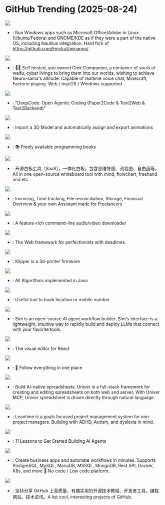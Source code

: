 # GitHub Trending (2025-08-24)

![](https://img.shields.io/badge/Shell-New%20584-green?style=flat-square&logo=appveyor)
- [](https://github.comundefined): Run Windows apps such as Microsoft Office/Adobe in Linux (Ubuntu/Fedora) and GNOME/KDE as if they were a part of the native OS, including Nautilus integration. Hard fork of https://github.com/Fmstrat/winapps/

![](https://img.shields.io/badge/Vue-New%201-green?style=flat-square&logo=appveyor)
- [](https://github.comundefined): 💖🧸 Self hosted, you owned Grok Companion, a container of souls of waifu, cyber livings to bring them into our worlds, wishing to achieve Neuro-sama's altitude. Capable of realtime voice chat, Minecraft, Factorio playing. Web / macOS / Windows supported.

![](https://img.shields.io/badge/Python-New%20427-green?style=flat-square&logo=appveyor)
- [](https://github.comundefined): "DeepCode: Open Agentic Coding (Paper2Code & Text2Web & Text2Backend)"

![](https://img.shields.io/badge/TypeScript-New%20182-green?style=flat-square&logo=appveyor)
- [](https://github.comundefined): Import a 3D Model and automatically assign and export animations

![](https://img.shields.io/badge/Python-New%20151-green?style=flat-square&logo=appveyor)
- [](https://github.comundefined): 📚 Freely available programming books

![](https://img.shields.io/badge/TypeScript-New%201-green?style=flat-square&logo=appveyor)
- [](https://github.comundefined): 开源白板工具（SaaS），一体化白板，包含思维导图、流程图、自由画等。All in one open-source whiteboard tool with mind, flowchart, freehand and etc.

![](https://img.shields.io/badge/TypeScript-New%20229-green?style=flat-square&logo=appveyor)
- [](https://github.comundefined): Invoicing, Time tracking, File reconciliation, Storage, Financial Overview & your own Assistant made for Freelancers

![](https://img.shields.io/badge/Python-New%20124-green?style=flat-square&logo=appveyor)
- [](https://github.comundefined): A feature-rich command-line audio/video downloader

![](https://img.shields.io/badge/Python-New%2013-green?style=flat-square&logo=appveyor)
- [](https://github.comundefined): The Web framework for perfectionists with deadlines.

![](https://img.shields.io/badge/C-New%206-green?style=flat-square&logo=appveyor)
- [](https://github.comundefined): Klipper is a 3d-printer firmware

![](https://img.shields.io/badge/Java-New%2039-green?style=flat-square&logo=appveyor)
- [](https://github.comundefined): All Algorithms implemented in Java

![](https://img.shields.io/badge/Python-New%20451-green?style=flat-square&logo=appveyor)
- [](https://github.comundefined): Useful tool to track location or mobile number

![](https://img.shields.io/badge/TypeScript-New%20306-green?style=flat-square&logo=appveyor)
- [](https://github.comundefined): Sim is an open-source AI agent workflow builder. Sim's interface is a lightweight, intuitive way to rapidly build and deploy LLMs that connect with your favorite tools.

![](https://img.shields.io/badge/TypeScript-New%20328-green?style=flat-square&logo=appveyor)
- [](https://github.comundefined): The visual editor for React

![](https://img.shields.io/badge/TypeScript-New%20353-green?style=flat-square&logo=appveyor)
- [](https://github.comundefined): 🧡 Follow everything in one place

![](https://img.shields.io/badge/TypeScript-New%20202-green?style=flat-square&logo=appveyor)
- [](https://github.comundefined): Build AI-native spreadsheets. Univer is a full-stack framework for creating and editing spreadsheets on both web and server. With Univer MCP, Univer spreadsheet is driven directly through natural language.

![](https://img.shields.io/badge/PHP-New%20355-green?style=flat-square&logo=appveyor)
- [](https://github.comundefined): Leantime is a goals focused project management system for non-project managers. Building with ADHD, Autism, and dyslexia in mind.

![](https://img.shields.io/badge/Jupyter%20Notebook-New%2079-green?style=flat-square&logo=appveyor)
- [](https://github.comundefined): 11 Lessons to Get Started Building AI Agents

![](https://img.shields.io/badge/TypeScript-New%20237-green?style=flat-square&logo=appveyor)
- [](https://github.comundefined): Create business apps and automate workflows in minutes. Supports PostgreSQL, MySQL, MariaDB, MSSQL, MongoDB, Rest API, Docker, K8s, and more 🚀 No code / Low code platform..

![](https://img.shields.io/badge/none-New%20243-green?style=flat-square&logo=appveyor)
- [](https://github.comundefined): 坚持分享 GitHub 上高质量、有趣实用的开源技术教程、开发者工具、编程网站、技术资讯。A list cool, interesting projects of GitHub.

